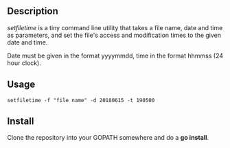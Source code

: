 ## Description

*setfiletime* is a tiny command line utility that takes a file name, date and time as parameters,
and set the file's access and modification times to the given date and time.

Date must be given in the format yyyymmdd, time in the format hhmmss (24 hour clock).


## Usage

```
setfiletime -f "file name" -d 20180615 -t 190500
```


## Install

Clone the repository into your GOPATH somewhere and do a **go install**.